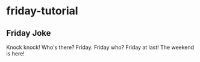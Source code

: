 # friday-tutorial

## Friday Joke

Knock knock!
Who's there?
Friday.
Friday who?
Friday at last! The weekend is here!
